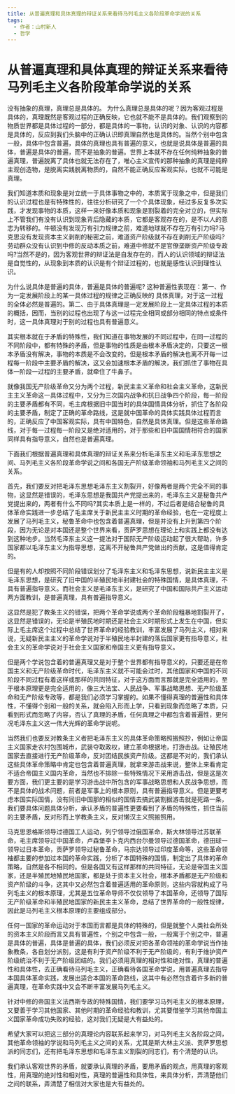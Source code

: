 ```yaml
---
title: 从普遍真理和具体真理的辩证关系来看待马列毛主义各阶段革命学说的关系
tags: 
  - 作者：山村新人
  - 哲学
---
```


# 从普遍真理和具体真理的辩证关系来看待马列毛主义各阶段革命学说的关系


没有抽象的真理，真理总是具体的。 为什么真理总是具体的呢？因为客观过程是具体的，真理既然是客观过程的正确反映，它也就不能不是具体的。我们观察到的物质世界都是具体过程的一部分，都是具体的一事物，认识的对象、认识的内容都是具体的，反应到我们头脑中的正确认识即真理自然也是具体的。当然个别中包含一般，具体中包含普遍，具体的真理也具有普遍的意义，也就是说具体是普遍的具体，普遍是具体的普遍，而不是抽象的普遍。世界上本就不存在任何纯粹抽象的普遍真理，普遍脱离了具体也就无法存在了，唯心主义宣传的那种抽象的真理是纯粹主观创造物，是脱离实践脱离物质的，自然不能正确反应客观实际，也就不可能是真理。

我们知道本质和现象是对立统一于具体事物之中的，本质寓于现象之中，但是我们的认识过程也是有特殊性的，往往分析研究了一个个具体现象，经过多反复多次实践，才发现事物的本质，这样一来好像本质和现象是割裂着的完全对立的，但实际上不管我们有没有认识到现象背后隐藏的本质，它都是客观存在的，是不以人的意志为转移的。牛顿没有发现万有引力规律之前，难道地球就不存在万有引力吗?马克思没有发现资本主义剥削的秘密之前，难道资产阶级就不存在剥削无产阶级吗?劳动群众没有认识到中修的反动本质之前，难道中修就不是官僚垄断资产阶级专政吗?当然不是的，因为客观世界的辩证法是自发存在的，而人的认识领域的辩证法是自觉性的，从现象到本质的认识是有个辩证过程的，也就是感性认识到理性认识。

为什么说具体是普遍的具体，普遍是具体的普遍呢?
这种普遍性表现在：第一、作为一定发展阶段上的某一具体过程的规律之正确反映的 具体真理，对于这一过程的全体必然是普遍的。第二、由于具体真理是一定发展阶段上一定具体过程的本质的概括，因而，当别的过程也出现了与这一过程完全相同或部分相同的特点或条件时，这一具体真理对于别的过程也具有普遍意义。

其实根本就在于矛盾的特殊性，我们知道在事物发展的不同过程中，在同一过程的不同阶段中，都有特殊的矛盾，但是事物的性质是由根本矛盾决定的，只要这一根本矛盾没有解决，事物的本质是不会改变的。但是根本矛盾的解决也离不开每一过程每一阶段中主要矛盾的解决，这又会加速根本矛盾的解决，我们抓住了事物在具体一阶段一过程的主要矛盾，就牵住了牛鼻子。

就像我国无产阶级革命又分为两个过程，新民主主义革命和社会主义革命，这新民主主义革命这一具体过程中，又分为三次国内战争和抗日战争四个阶段，每一阶段的主要矛盾都有不同，毛主席根据旧中国当时的具体国情具体分析，抓住了各阶段的主要矛盾，制定了正确的革命路线，这是就中国革命的具体实践具体过程而言的，正确反应了中国客观实际，具有中国特色，自然是具体真理。但是这些革命路线，对于每一过程每一阶段又是绝对适用的，对于那些和旧中国国情相符合的国家同样具有指导意义，自然也是普遍真理。

下面我们根据普遍真理和具体真理的辩证关系来分析毛泽东主义和毛泽东思想之间、马列毛主义各阶段革命学说之间和各国无产阶级革命领袖和马列毛主义之间的关系。

首先，我们要反对把毛泽东思想毛泽东主义割裂开，好像两者是两个完全不同的事物，这显然是错误的，毛泽东思想是我国共产党提出来的，毛泽东主义是秘鲁共产党提出来的，两者有什么不同吗?其实本质上是一样的，不过后者是结合秘鲁的具体革命实践进一步总结了毛主席关于新民主主义时期的革命经验，也在一定程度上发展了马列毛主义，秘鲁革命中也包含着普遍真理，但是并没有上升到第四个阶段，因为无论是对本国还是整个世界来看，贡萨罗思想在理论上和实践上都没有达到这种地步。当然毛泽东主义这一提法对于国际无产阶级运动起了很大帮助，许多国家都以毛泽东主义为指导思想，这离不开秘鲁共产党做出的贡献，这是值得肯定的。

但是有的人却按照不同阶段错误划分了毛泽东主义和毛泽东思想，说新民主主义是毛泽东思想，是研究了旧中国的半殖民地半封建社会的特殊国情，是具体真理，不具有普遍指导意义。而社会主义是毛泽东主义，是研究了中国和国际共产主义运动两方面教训，是普遍真理，具有普遍指导意义。

这显然是犯了教条主义的错误，把两个革命学说或两个革命阶段粗暴地割裂开了，这显然是错误的，无论是半殖民地时期还是社会主义时期形式上发生在中国，但实际上毛主席这个过程中总结了世界革命的经验教训，丰富发展了马列主义，相对来说，无疑新民主主义的革命学说对于半殖民地半封建的落后国家更有指导意义，社会主义的革命学说对于社会主义国家和帝国主义更有指导意义。

但是两个学说包含着的普遍真理又是对于整个世界都有指导意义的，只要还是在帝国主义和无产阶级革命时代，毛泽东主义就不可能会过时，其他国家和中国的不同阶段不同过程有着这样或那样的共同特征，对于这方面而言那就是完全适用的，至于根本原理更是完全适用的，像三大法宝、人民战争、军事战略思想、无产阶级革命和无产阶级专政等，都是我们必须学习掌握的。如果不懂得真理的普遍性和具体性，不懂得个别和一般的关系，就会陷入形而上学，只看到现象而忽略了本质，只看到形式而忽略了内容，否认了真理的矛盾，任何真理之中都包含着普遍性，更何况毛泽东主义这一伟大光辉的革命学说呢。

当然我们也要反对教条主义者把毛泽东主义的具体革命策略照搬照抄，例如让帝国主义国家走农村包围城市，武装夺取政权，建立革命根据地，打游击战。让殖民地国家去直接进行无产阶级革命，反对团结民族资产阶级。这都是不对的，我们承认这些具体革命策略中肯定也包含着普遍真理，就拿来游击战来说，整体上来看肯定不适合帝国主义国内革命，当然也不排除一些特殊情况下采用游击战，但是这是次要方面，我们更主要的是学习游击战中所包含的军事战略思想和人民战争思想，而不是具体的战术问题，前者是军事上的根本原则，具有普遍指导意义。但是更要考虑本国实际国情，没有同旧中国那的相似的国情去搞武装割据游击就是死路一条，我们要具体问题具体分析，承认矛盾的普遍性更要看到了矛盾的特殊性，抓住当前的主要矛盾，反对形而上学教条主义，反对懒汉主义照搬照用。

马克思恩格斯领导过德国工人运动，列宁领导过俄国革命，斯大林领导过苏联革命，毛主席领导过中国革命，卢森堡李卜克内西台尔曼领导过德国革命，德田球一领导过日本革命，贡萨罗领导过秘鲁革命，马宗达领导过印度革命等，这些革命领袖都主要的参加过本国的革命实践，分析了本国特殊的国情，制定出了具体的革命策略，自然是各不相同的。但是各国又有这样那样的共同特征，无论是帝国主义国家，还是半殖民地殖民地国家，都是处于资本主义社会，根本矛盾都是无产阶级和资产阶级的斗争，这其中又必然包含着普遍适用的革命原则，这些内容就构成了马列毛主义的根本原理，尤其是五位革命导师不仅仅领导了本国革命，还领导了国际无产阶级革命和半殖民地国家的新民主主义革命，总结了世界革命的一般性规律，因此是马列毛主义根本原理的主要组成部分。

任何一国家的革命运动对于本国而言都是具体的特殊的，但是就整个人类社会所处的资本主义阶段而言又具有普遍性，个别之中包含一般，一般寓于个别之中，普遍是具体的普遍，具体是普遍的具体，我们必须反对把各革命领袖的革命学说当作抽象教条，各自划分派别，这是有利于资产阶级不利于无产阶级的，有利于维护资产阶级统治不利于无产阶级团结的。我们必须用真理的相对性和绝对性，真理的普遍性和具体性，去正确看待马列毛主义，正确看待各国革命学说，用普遍真理去指导本国具体革命实践，发展出适合本国的革命路线，这其中有必然包含着许多新的普遍真理，在革命实践中又会不断丰富发展马列毛主义。

针对中修的帝国主义法西斯专政的特殊国情，我们要学习马列毛主义的根本原理，又要善于学习其他国家、其他时期的革命经验和教训，尤其要借鉴学习其他帝国主义国家革命成功失败的经验，这对我们无疑是大有益处的。

希望大家可以把这三部分的真理论内容联系起来学习，对马列毛主义各阶段之间，其他革命领袖的学说和马列毛主义之间的关系，尤其是斯大林主义派、贡萨罗思想派的同志们，还有把毛泽东思想和毛泽东主义割裂的同志们，有个清楚的认识。

我们承认客观世界的矛盾，就要承认真理的矛盾，要用矛盾的观点，用真理的客观性，用真理的绝对性和相对性，真理的普遍性和具体性，来具体分析，弄清楚他们之间的联系，弄清楚了相信对大家也是大有益处的。
